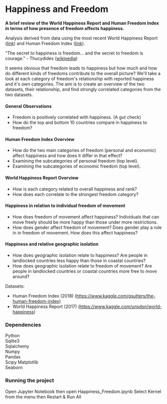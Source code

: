 # Happiness and Freedom

**A brief review of the World Happiness Report and Human Freedom Index in terms of how presence of freedom affects happiness.**  

Analysis derived from data using the most recent World Happiness Report ([link](http://worldhappiness.report/)) and Human Freedom Index ([link](https://www.cato.org/human-freedom-index-new)).

"The secret to happiness is freedom... and the secret to freedom is courage." - Thucydides ([wikipedia](https://en.wikipedia.org/wiki/Thucydides))

It seems obvious that freedom leads to happiness but how much and how do different kinds of freedoms contribute to the overall picture?  We'll take a look at each category of freedom's relationship with reported happiness and it's own categories.  The aim is to create an overview of the two datasets, their relationship, and find strongly correlated categories from the two datasets.

#### General Observations

* Freedom is positively correlated with happiness.  (A gut check)
* How do the top and bottom 10 countries compare in happiness to freedom?

#### Human Freedom Index Overview

* How do the two main categories of freedom (personal and economic) affect happiness and how does it differ in that effect?
* Examining the subcategories of personal freedom (top level).
* Examining the subcategories of economic freedom (top level).

#### World Happiness Report Overview

* How is each category related to overall happiness and rank?
* How does each correlate to the strongest freedom category?

#### Happiness in relation to individual freedom of movement

* How does freedom of movement affect happiness?  Individuals that can move freely should be more happy than those under more restrictions.
* How does gender affect freedom of movement?  Does gender play a role in in freedom of movement.  How does this affect happiness?

#### Happiness and relative geographic isolation

* How does geographic isolation relate to happiness?  Are people in landlocked countries less happy than those in coastal countries?
* How does geographic isolation relate to freedom of movement?  Are people in landlocked countries or coastal countries more free to move around?

Datasets:

* Human Freedom Index (2018) (https://www.kaggle.com/gsutters/the-human-freedom-index)
* World Happiness Report (2017) (https://www.kaggle.com/unsdsn/world-happiness)


### Dependencies

Python  
Sqlite3  
Sqlalchemy  
Numpy  
Pandas   
Scipy
Matplotlib  
Seaborn   

### Running the project

Open Jupyter Notebook then open Happiness_Freedom.ipynb
Select Kernel from the menu then Restart & Run All

